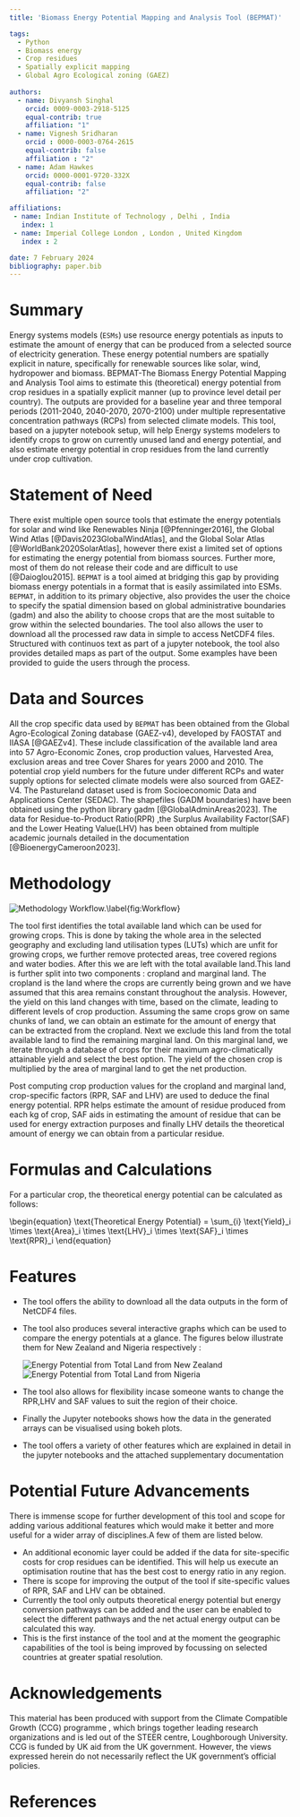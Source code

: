 ```yaml
---
title: 'Biomass Energy Potential Mapping and Analysis Tool (BEPMAT)'

tags:
  - Python
  - Biomass energy
  - Crop residues
  - Spatially explicit mapping
  - Global Agro Ecological zoning (GAEZ)
  
authors:
  - name: Divyansh Singhal
    orcid: 0009-0003-2918-5125
    equal-contrib: true
    affiliation: "1"
  - name: Vignesh Sridharan
    orcid : 0000-0003-0764-2615
    equal-contrib: false 
    affiliation : "2"
  - name: Adam Hawkes
    orcid: 0000-0001-9720-332X
    equal-contrib: false
    affiliation: "2"

affiliations:
 - name: Indian Institute of Technology , Delhi , India
   index: 1
 - name: Imperial College London , London , United Kingdom
   index : 2

date: 7 February 2024
bibliography: paper.bib
---
```


# Summary
Energy systems models (`ESMs`) use resource energy potentials as inputs to estimate the amount of energy that can be produced from a selected source of electricity generation. These energy potential numbers are spatially explicit in nature, specifically for renewable sources like solar, wind, hydropower and biomass. BEPMAT-The Biomass Energy Potential Mapping and Analysis Tool aims to estimate this (theoretical) energy potential from crop residues in a spatially explicit manner (up to province level detail per country). The outputs are provided for a baseline year and three temporal periods (2011-2040, 2040-2070, 2070-2100) under multiple representative concentration pathways (RCPs) from selected climate models. This tool, based on a jupyter notebook setup, will help Energy systems modelers to identify crops to grow on currently unused land and energy potential, and also estimate energy potential in crop residues from the land currently under crop cultivation. 

# Statement of Need 
There exist multiple open source tools that estimate the energy potentials for solar and wind like Renewables Ninja [@Pfenninger2016], the Global Wind Atlas [@Davis2023GlobalWindAtlas], and the Global Solar Atlas [@WorldBank2020SolarAtlas], however there exist a limited set of options for estimating the energy potential from biomass sources. Further more, most of them do not release their code and are difficult to use [@Daioglou2015]. `BEPMAT` is a tool aimed at bridging this gap by providing biomass energy potentials in a format that is easily assimilated into ESMs. `BEPMAT`, in addition to its primary objective, also provides the user the choice to specify the spatial dimension based on global administrative boundaries (gadm) and also the ability to choose crops that are the most suitable to grow within the selected boundaries. The tool also allows the user to download all the processed raw data in simple to access NetCDF4 files. Structured with continuos text as part of a jupyter notebook, the tool also provides detailed maps as part of the output. Some examples have been provided to guide the users through the process.

# Data and Sources
All the crop specific data used by `BEPMAT` has been obtained from the Global Agro-Ecological Zoning database (GAEZ-v4), developed by FAOSTAT and IIASA [@GAEZv4]. These include classification of the available land area into 57 Agro-Economic Zones, crop production values, Harvested Area, exclusion areas and tree Cover Shares for years 2000 and 2010. The potential crop yield numbers for the future under different RCPs and water supply options for selected climate models were also sourced from GAEZ-V4. The Pastureland dataset used is from Socioeconomic Data and Applications Center (SEDAC). The shapefiles (GADM boundaries) have been obtained using the python library gadm [@GlobalAdminAreas2023]. The data for Residue-to-Product Ratio(RPR) ,the Surplus Availability Factor(SAF) and the Lower Heating Value(LHV) has been obtained from multiple academic journals detailed in the documentation [@BioenergyCameroon2023].

# Methodology

![Methodology Workflow.\label{fig:Workflow}](graphviz.png)

The tool first identifies the total available land which can be used for growing crops. This is done by taking the whole area in the selected geography and excluding land utilisation types (LUTs) which are unfit for growing crops, we further remove protected areas, tree covered regions and water bodies. After this we are left with the total available land.This land is further split into two components : cropland and marginal land. The cropland is the land where the crops are currently being grown and we have assumed that this area remains constant throughout the analysis. However, the yield on this land changes with time, based on the climate, leading to different levels of crop production. Assuming the same crops grow on same chunks of land, we can obtain an estimate for the amount of energy that can be extracted from the cropland. Next we exclude this land from the total available land to find the remaining marginal land. On this marginal land, we iterate through a database of crops for their maximum agro-climatically attainable yield and select the best option. The yield of the chosen crop is multiplied by the area of marginal land to get the net production.

Post computing crop production values for the cropland and marginal land, crop-specific factors (RPR,  SAF and LHV) are used to deduce the final energy potential. RPR helps estimate the amount of residue produced from each kg of crop, SAF aids in estimating the amount of residue that can be used for energy extraction purposes and finally LHV details the theoretical amount of energy we can obtain from a particular residue.

# Formulas and Calculations

For a particular crop, the theoretical energy potential can be calculated as follows:

\begin{equation}
\text{Theoretical Energy Potential} = \sum_{i} \text{Yield}_i \times \text{Area}_i \times \text{LHV}_i \times \text{SAF}_i \times \text{RPR}_i
\end{equation}

# Features

- The tool offers the ability to download all the data outputs in the form of NetCDF4 files.
- The tool also produces several interactive graphs which can be used to compare the energy potentials at a glance. The figures below illustrate them for New Zealand and Nigeria respectively : 
  
  ![Energy Potential from Total Land from New Zealand](NewZealand.png)
  ![Energy Potential from Total Land from Nigeria](Nigeria.png)

- The tool also allows for flexibility incase someone wants to change the RPR,LHV and SAF values to suit the region of their choice.
- Finally the Jupyter notebooks shows how the data in the generated arrays can be visualised using bokeh plots.
- The tool offers a variety of other features which are explained in detail in the jupyter notebooks and the attached supplementary documentation

# Potential Future Advancements
There is immense scope for further development of this tool and scope for adding various additional features which would make it better and more useful for a wider array of disciplines.A few of them are listed below.

- An additional economic layer could be added if the data for site-specific costs for crop residues can be identified. This will help us execute an optimisation routine that has the best cost to energy ratio in any region.   
- There is scope for improving the output of the tool if site-specific values of RPR, SAF and LHV can be obtained.
- Currently the tool only outputs theoretical energy potential but energy conversion pathways can be added and the user can be enabled to select the different pathways and the net actual energy output can be calculated this way. 
- This is the first instance of the tool and at the moment the geographic capabilities of the tool is being improved by focussing on selected countries at greater spatial resolution.
 
# Acknowledgements

This material has been produced with support from the Climate Compatible Growth (CCG) programme , which brings together leading research organizations and is led out of the STEER centre, Loughborough University. CCG is funded by UK aid from the UK government. However, the views expressed herein do not necessarily reflect the UK government’s official policies.

# References